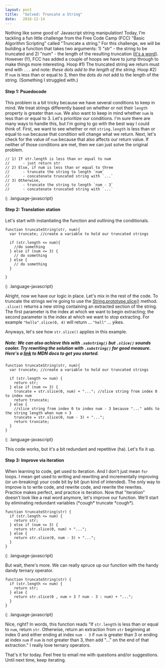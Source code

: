 ```yaml
---
layout: post
title:  "Solved: Truncate a String"
date:   2016-12-14
---
```


Nothing like some good ol' Javascript string manipulation! Today, I'm tackling a fun little challenge from the Free Code Camp (FCC) "Basic Algorithm Scripting" called "Truncate a string." For this challenge, we will be building a function that takes two arguments: 1) "str" - the string to be truncated and 2) "num" - the length of the resulting truncation ([it's a word](http://www.dictionary.com/browse/truncation)). However (!!), FCC has added a couple of hoops we have to jump through to make things more interesting. Hoop #1) The truncated string we return must end with `...` and note: *these dots add to the length of the string*. Hoop #2) If `num` is less than or equal to 3, then the dots *do not* add to the length of the string. (Something I struggled with.)

#### Step 1: Psuedocode

This problem is a bit tricky because we have several conditions to keep in mind. We treat strings differently based on whether or not their `length` property is greater than `num`. We also want to keep in mind whether `num` is less than or equal to 3.
Let's prioritize our conditions. I'm sure there are many ways to handle this, but I'm going to go with the best way I could think of. First, we want to see whether or not `string.length` is less than or equal to `num` because that condition will change what we return. Next, let's check for the value of `num` because that also affects our return value. If neither of those conditions are met, then we can just solve the original problem.

```
// 1) If str.length is less than or equal to num
//      - just return str
// 2) Else, if num is less than or equal to three
//      - truncate the string to length `num`
//      - concatenate truncated string with `...`
// 3) Otherwise,
//      - truncate the string to length `num - 3`
//      - concatenate truncated string with `...`
```
{: .language-javascript}

#### Step 2: Translation station

Let's start with instantiating the function and outlining the conditionals.

```
function truncateString(str, num){
  var truncate; //create a variable to hold our truncated strings

  if (str.length <= num){
    //do something
  } else if (num <= 3) {
    // do something
  } else {
    // do something
  }

}
```
{: .language-javascript}

Alright, now we have our logic in place. Let's mix in the rest of the code.
To truncate the strings we're going to use the [String.prototype.slice()](https://developer.mozilla.org/en-US/docs/Web/JavaScript/Reference/Global_Objects/String/slice) method. `.slice()` returns a new string containing an extracted section of the string. The first parameter is the index at which we want to begin extracting; the second parameter is the index at which we want to stop extracting. For example `"hello".slice(0, 4)` will return ... `"hell"` ... yikes.

Anyways, let's see how `str.slice()` applies in this example.

##### Note: We can also achieve this with `.substring()` but `.slice()` sounds cooler. Try rewriting the solution with `.substring()` for good measure. Here's a [link](https://developer.mozilla.org/en-US/docs/Web/JavaScript/Reference/Global_Objects/String/substring) to MDN docs to get you started.

```
function truncateString(str, num){
  var truncate; //create a variable to hold our truncated strings

  if (str.length <= num) {
    return str;
  } else if (num <= 3) {
    truncate = str.slice(0, num) + "..."; //slice string from index 0 to index num
    return truncate;
  } else {
    //slice string from index 0 to index num - 3 because "..." adds to the string length when num > 3
    truncate = str.slice(0, num - 3) + "...";
    return truncate;
  }
}
```
{: .language-javascript}

This code works, but it's a bit redundant and repetitive (ha).
Let's fix it up.

#### Step 3: Improve via iteration

When learning to code, get used to iteration. And I don't just mean `for` loops. I mean get used to writing and rewriting and incrementally improving (or un-breaking) your code bit by bit (pun kind of intended). The only way to improve is to write code, and rewrite code, and rewrite the rewrites. Practice makes perfect, and practice is iteration. Now that "iteration" doesn't look like a real word anymore, let's improve our function. We'll start by eliminating redundant variables (\*cough\* truncate \*cough\*).

```
function truncateString(str) {
  if (str.length <= num) {
    return str;
  } else if (num <= 3) {
    return str.slice(0, num) + "...";
  } else {
    return str.slice(0, num - 3) + "...";
  }
}
```
{: .language-javascript}

But wait, there's more.
We can really spruce up our function with the handy dandy ternary operator.

```
function truncateString(str) {
  if (str.length <= num) {
    return str;
  } else {
    return str.slice(0 , num > 3 ? num - 3 : num) + "...";
  }
}
```
{: .language-javascript}

Nice, right? In words, this function reads "If `str.length` is less than or equal to `num`, return `str`. Otherwise, return an extraction from `str` beginning at index 0 and either ending at index `num - 3` if `num` is greater than 3 or ending at index `num` if `num` is not greater than 3, then add "..." on the end of that extraction." I really love ternary operators.

That's it for today. Feel free to email me with questions and/or suggestions.
Until next time, keep iterating.
